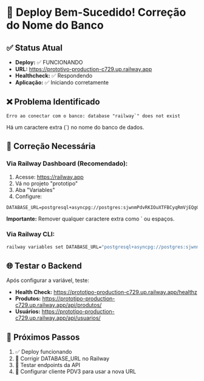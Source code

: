 # 🎉 Deploy Bem-Sucedido! Correção do Nome do Banco

## ✅ Status Atual
- **Deploy:** ✅ FUNCIONANDO
- **URL:** https://prototivo-production-c729.up.railway.app
- **Healthcheck:** ✅ Respondendo
- **Aplicação:** ✅ Iniciando corretamente

## ❌ Problema Identificado
```
Erro ao conectar com o banco: database "railway`" does not exist
```

Há um caractere extra (`) no nome do banco de dados.

## 🔧 Correção Necessária

### Via Railway Dashboard (Recomendado):
1. Acesse: https://railway.app
2. Vá no projeto "prototipo"
3. Aba "Variables"
4. Configure:
```
DATABASE_URL=postgresql+asyncpg://postgres:sjwnmPdvRKIOuXTFBCyqRmVjEQgGfUzU@interchange.proxy.rlwy.net:50016/railway
```
**Importante:** Remover qualquer caractere extra como ` ou espaços.

### Via Railway CLI:
```bash
railway variables set DATABASE_URL="postgresql+asyncpg://postgres:sjwnmPdvRKIOuXTFBCyqRmVjEQgGfUzU@interchange.proxy.rlwy.net:50016/railway"
```

## 🌐 Testar o Backend

Após configurar a variável, teste:
- **Health Check:** https://prototipo-production-c729.up.railway.app/healthz
- **Produtos:** https://prototipo-production-c729.up.railway.app/api/produtos/
- **Usuários:** https://prototipo-production-c729.up.railway.app/api/usuarios/

## 🎯 Próximos Passos

1. ✅ Deploy funcionando
2. 🔧 Corrigir DATABASE_URL no Railway
3. 🧪 Testar endpoints da API
4. 📱 Configurar cliente PDV3 para usar a nova URL

